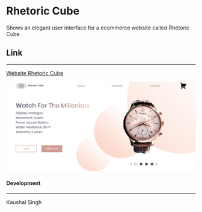 # Rhetoric Cube 

Shows an elegant user interface for a ecommerce website called Rhetoric Cube.

## Link
--------

[Website Rhetoric Cube](https://kaushalfeb.github.io/Rhetoric-Cube/)

![alt-text](https://github.com/kaushalfeb/Rhetoric-Cube/blob/master/UI1.png "ScreenShot of Website")

#### Development
----------------

Kaushal Singh